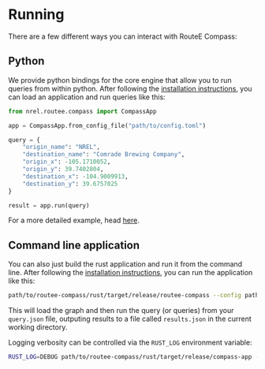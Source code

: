# Running

There are a few different ways you can interact with RouteE Compass:

## Python

We provide python bindings for the core engine that allow you to run queries from within python.
After following the [installation instructions](installation), you can load an application and run queries like this:

```python
from nrel.routee.compass import CompassApp

app = CompassApp.from_config_file("path/to/config.toml")

query = {
    "origin_name": "NREL",
    "destination_name": "Comrade Brewing Company",
    "origin_x": -105.1710052,
    "origin_y": 39.7402804,
    "destination_x": -104.9009913,
    "destination_y": 39.6757025
}

result = app.run(query)
```

For a more detailed example, head [here](notebooks/open_street_maps_example.ipynb).

## Command line application

You can also just build the rust application and run it from the command line.
After following the [installation instructions](installation), you can run the application like this:

```bash
path/to/routee-compass/rust/target/release/routee-compass --config path/to/config.toml path/to/query.json
```

This will load the graph and then run the query (or queries) from your `query.json` file, outputing results to a file called `results.json` in the current working directory.

Logging verbosity can be controlled via the `RUST_LOG` environment variable:

```bash
RUST_LOG=DEBUG path/to/routee-compass/rust/target/release/compass-app --config path/to/config.toml path/to/query.json
```
